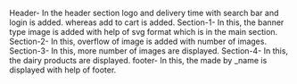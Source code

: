 Header- In the header section logo and delivery time with search bar and login is added. whereas add to cart is added.
Section-1- In this, the banner type image is added with help of svg format which is in the main section.
Section-2- In this, overflow of image is added with number of images.
Section-3- In this, more number of images are displayed.
Section-4- In this, the dairy products are displayed.
footer- In this, the made by _name is displayed with help of footer.